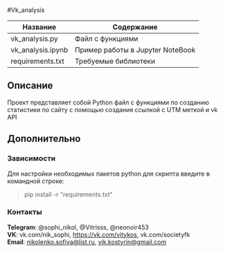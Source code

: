 #Vk_analysis   

| Название | Содержание | 
|----------------|----------------|
| vk_analysis.py | Файл с функциями |
| vk_analysis.ipynb | Пример работы в Jupyter NoteBook |
| requirements.txt | Требуемые библиотеки |


## Описание
Проект представляет собой Python файл с функциями по созданию статистики по сайту с помощью создания ссылкой с UTM меткой и vk API

##                                                                    Дополнительно
###                                                                   Зависимости

  Для настройки необходимых пакетов python для скрипта введите в командной строке:
  > pip install -r "requirements.txt"


###                                                                    Контакты


  **Telegram**: @sophi_nikol, @Vitrisss, @neonoir453\
  **VK**: vk.com/nik_sophi, https://vk.com/vitykos, vk.com/societyfk\
  **Email**: nikolenko.sofiya@list.ru, vik.kostyrin@gmail.com
